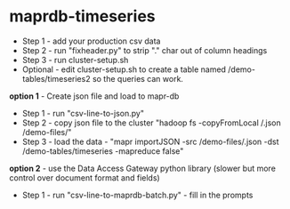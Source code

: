 # maprdb-timeseries
- Step 1 - add your production csv data
- Step 2 - run "fixheader.py" to strip "." char out of column headings
- Step 3 - run cluster-setup.sh
- Optional - edit cluster-setup.sh to create a table named /demo-tables/timeseries2 so the queries can work.

**option 1** - Create json file and load to mapr-db
- Step 1 - run "csv-line-to-json.py"
- Step 2 - copy json file to the cluster "hadoop fs -copyFromLocal /<filename>.json /demo-files/"
- Step 3 - load the data - "mapr importJSON -src /demo-files/<filename>.json -dst /demo-tables/timeseries -mapreduce false"

**option 2** - use the Data Access Gateway python library (slower but more control over document format and fields)
- Step 1 - run "csv-line-to-maprdb-batch.py" - fill in the prompts
